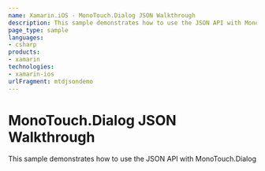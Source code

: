 ```yaml
---
name: Xamarin.iOS - MonoTouch.Dialog JSON Walkthrough
description: This sample demonstrates how to use the JSON API with MonoTouch.Dialog
page_type: sample
languages:
- csharp
products:
- xamarin
technologies:
- xamarin-ios
urlFragment: mtdjsondemo
---
```

# MonoTouch.Dialog JSON Walkthrough

This sample demonstrates how to use the JSON API with MonoTouch.Dialog
